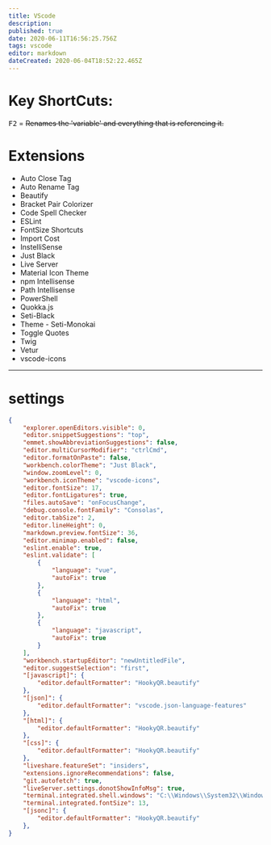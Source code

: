 ```yaml
---
title: VScode
description: 
published: true
date: 2020-06-11T16:56:25.756Z
tags: vscode
editor: markdown
dateCreated: 2020-06-04T18:52:22.465Z
---
```


# Key ShortCuts:

<kbd>F2</kbd> = ~~Renames the 'variable' and everything that is referencing it.~~

# Extensions
- Auto Close Tag
- Auto Rename Tag
- Beautify
- Bracket Pair Colorizer
- Code Spell Checker
- ESLint
- FontSize Shortcuts
- Import Cost
- InstelliSense
- Just Black
- Live Server
- Material Icon Theme
- npm Intellisense
- Path Intellisense
- PowerShell
- Quokka.js
- Seti-Black
- Theme - Seti-Monokai
- Toggle Quotes
- Twig
- Vetur
- vscode-icons


---


# settings
```json
{
    "explorer.openEditors.visible": 0,
    "editor.snippetSuggestions": "top",
    "emmet.showAbbreviationSuggestions": false,
    "editor.multiCursorModifier": "ctrlCmd",
    "editor.formatOnPaste": false,
    "workbench.colorTheme": "Just Black",
    "window.zoomLevel": 0,
    "workbench.iconTheme": "vscode-icons",
    "editor.fontSize": 17,
    "editor.fontLigatures": true,
    "files.autoSave": "onFocusChange",
    "debug.console.fontFamily": "Consolas",
    "editor.tabSize": 2,
    "editor.lineHeight": 0,
    "markdown.preview.fontSize": 36,
    "editor.minimap.enabled": false,
    "eslint.enable": true,
    "eslint.validate": [
        {
            "language": "vue",
            "autoFix": true
        },
        {
            "language": "html",
            "autoFix": true
        },
        {
            "language": "javascript",
            "autoFix": true
        }
    ],
    "workbench.startupEditor": "newUntitledFile",
    "editor.suggestSelection": "first",
    "[javascript]": {
        "editor.defaultFormatter": "HookyQR.beautify"
    },
    "[json]": {
        "editor.defaultFormatter": "vscode.json-language-features"
    },
    "[html]": {
        "editor.defaultFormatter": "HookyQR.beautify"
    },
    "[css]": {
        "editor.defaultFormatter": "HookyQR.beautify"
    },
    "liveshare.featureSet": "insiders",
    "extensions.ignoreRecommendations": false,
    "git.autofetch": true,
    "liveServer.settings.donotShowInfoMsg": true,
    "terminal.integrated.shell.windows": "C:\\Windows\\System32\\WindowsPowerShell\\v1.0\\powershell.exe",
    "terminal.integrated.fontSize": 13,
    "[jsonc]": {
        "editor.defaultFormatter": "HookyQR.beautify"
    },
}
```